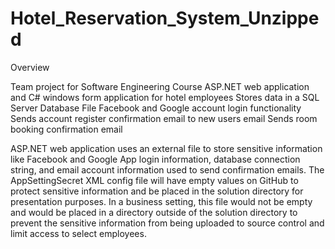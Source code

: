 # Hotel_Reservation_System_Unzipped

Overview

Team project for Software Engineering Course
ASP.NET web application and C# windows form application for hotel employees
Stores data in a SQL Server Database File
Facebook and Google account login functionality
Sends account register confirmation email to new users email
Sends room booking confirmation email
	
ASP.NET web application uses an external file to store sensitive information like Facebook and Google App login information,
database connection string, and email account information used to send confirmation emails. The AppSettingSecret XML config file
will have empty values on GitHub to protect sensitive information and be placed in the solution directory for presentation purposes.
In a business setting, this file would not be empty and would be placed in a directory outside of the solution directory to prevent
the sensitive information from being uploaded to source control and limit access to select employees.

	
	
